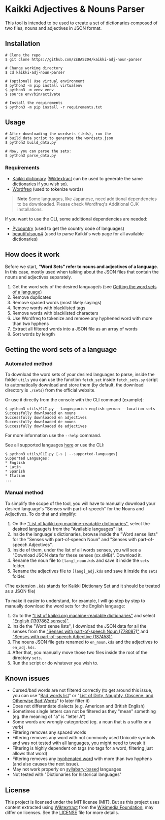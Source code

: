 # Kaikki Adjectives & Nouns Parser

This tool is intended to be used to create a set of dictionaries composed of two files, nouns and adjectives in JSON format.

## Installation

```console
# Clone the repo
$ git clone https://github.com/ZEBAS204/kaikki-adj-noun-parser

# Change working directory
$ cd kaikki-adj-noun-parser

# (optional) Use virtual environment
$ python3 -m pip install virtualenv
$ python3 -m venv venv
$ source env/bin/activate

# Install the requirements
$ python3 -m pip install -r requirements.txt
```

## Usage

```console
# After downloading the wordsets (.kds), run the
# build_data script to generate the wordsets.json
$ python3 build_data.py

# Now, you can parse the sets:
$ python3 parse_data.py
```

### Requirements

- [Kaikki dictionary](https://kaikki.org/dictionary/) ([Wiktextract](https://github.com/tatuylonen/wiktextract) can be used to generate the same dictionaries if you wish so).
- [Wordfreq](https://github.com/rspeer/wordfreq/) (used to tokenize words)

> **Note**
> Some languages, like Japanese, need additional dependencies to be downloaded. Please check Wordfreq's Additional CJK installations.

If you want to use the CLI, some additional dependencies are needed:

- [Pycountry](https://github.com/flyingcircusio/pycountry) (used to get the country code of languages)
- [beautifulsoup4](https://pypi.org/project/beautifulsoup4/) (used to parse Kaikki's web page for all available dictionaries)

## How does it work

Before we start, **"Word Sets" refer to nouns and adjectives of a language**.
In this case, mostly used when talking about the JSON files that contain the nouns and adjectives separately.

1. Get the word sets of the desired language/s (see [Getting the word sets of a language](#getting-the-word-sets-of-a-language))
2. Remove duplicates
3. Remove spaced words (most likely sayings)
4. Remove words with blacklisted tags
5. Remove words with blacklisted characters
6. Use Wordfreq to tokenize and remove any hyphened word with more than two hyphens
7. Extract all filtered words into a JSON file as an array of words
8. Sort words by length

## Getting the word sets of a language

### Automated method

To download the word sets of your desired languages to parse, inside the folder `utils` you can use the function `fetch_set` inside `fetch_sets.py` script to automatically download and store them (by default, the download directory is `./sets`) from the official website.

Or use it directly from the console with the CLI command (example):

```console
$ python3 utils/CLI.py --lang=spanish english german --location sets
Successfully downloaded en nouns
Successfully downloaded en adjectives
Successfully downloaded de nouns
Successfully downloaded de adjectives
```

For more information use the `--help` command.

See all supported languages [here](https://kaikki.org/dictionary) or use the CLI:

```console
$ python3 utils/CLI.py [-s | --supported-languages]
Supported Languages:
* English
* Latin
* Spanish
* Italian
...
```

### Manual method

To simplify the scope of the tool, you will have to manually download your desired language's "Senses with part-of-speech" for the Nouns and Adjectives. To do that and simplify:

1. On the ["List of kaikki.org machine-readable dictionaries"](https://kaikki.org/dictionary/), select the desired langauge/s from the "Available languages" list.
2. Inside the language's dictionaries, browse inside the "Word sense lists" for the "Senses with part-of-speech Noun" and "Senses with part-of-speech Adjectives".
3. Inside of them, under the list of all words senses, you will see a "Download JSON data for these senses (xx.xMB)". Download it.
4. Rename the noun file to `[lang]_noun.kds` and save it inside the `sets` folder.
5. Rename the adjectives file to `[lang]_adj.kds` and save it inside the `sets` folder.

(The extension `.kds` stands for Kaikki Dictionary Set and it should be treated as a JSON file)

To make it easier to understand, for example, I will go step by step to manually download the word sets for the English language:

1. Go to the ["List of kaikki.org machine-readable dictionaries"](https://kaikki.org/dictionary/) and select ["English (1397862 senses)"](https://kaikki.org/dictionary/English/index.html).
2. Inside the "Word sense lists", I download the JSON data for all the senses from the ["Senses with part-of-speech Noun (778087)"](https://kaikki.org/dictionary/English/pos-noun.html) and ["Senses with part-of-speech Adjective (187458)"](https://kaikki.org/dictionary/English/pos-adj.html).
3. The nouns JSON file gets renamed to `en_noun.kds` and the adjectives to `en_adj.kds`.
4. After that, you manually move those two files inside the root of the directory `sets`.
5. Run the script or do whatever you wish to.

## Known issues

- Cursed/bad words are not filtered correctly
  (to get around this issue, you can use "[Bad words list](https://github.com/hughsie/badwords)" or "[List of Dirty, Naughty, Obscene, and Otherwise Bad Words](https://github.com/LDNOOBW/List-of-Dirty-Naughty-Obscene-and-Otherwise-Bad-Words/)" to later filter it)
- Does not differentiate dialects (e.g. American and British English)
- Sometimes single letters can not be filtered as they "mean" something (eg. the meaning of "a" is "letter A")
- Some words are wrongly categorized (eg. a noun that is a suffix or a verb)
- Filtering removes any spaced words
- Filtering removes any word with not commonly used Unicode symbols and was not tested with all languages, you might need to tweak it
- Filtering is highly dependent on tags (no tags for a word, filtering just allows that word)
- Filtering removes any [hyphenated word](https://en.wikipedia.org/wiki/Syllabification) with more than two hyphens (and also causes the next issue).
- May not work properly on [syllabary-based](https://en.wikipedia.org/wiki/Syllabary) languages
- Not tested with "Dictionaries for historical languages"

## License

This project is licensed under the MIT license (MIT). But as this project uses content extracted using [Wiktextract](https://github.com/tatuylonen/wiktextract) from the [Wikimedia Foundation](https://www.wikimedia.org), may differ on licenses. See the [LICENSE](/LICENSE) file for more details.

